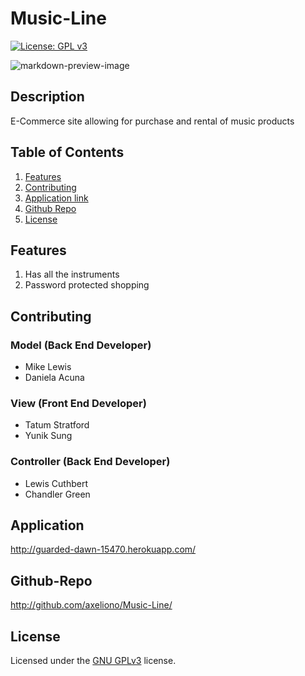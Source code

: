 # Music-Line

  
[![License: GPL v3](https://img.shields.io/badge/License-GPLv3-blue.svg)](https://www.gnu.org/licenses/gpl-3.0)

![markdown-preview-image](https://mail.google.com/mail/u/0?ui=2&ik=dbafd37736&attid=0.1&permmsgid=msg-a:r-1529589529675759295&th=1797329d20277b63&view=fimg&sz=s0-l75-ft&attbid=ANGjdJ-8XoSv5ZKvL4ClklDo__oFEY5WnYZssY7YP99sLrJKgQDG3IWDqgzV_tzGaapxOYQmfVrOYS_ixOHNFrfXNLU0yiho9iiugXaPwufrDv2VrRSFqtPniuFQlAg&disp=emb&realattid=ii_koqlskq80)

## Description 
E-Commerce site allowing for purchase and rental of music products


## Table of Contents

1. [Features](#features)
2. [Contributing](#contributing)
3. [Application link](#application)
4. [Github Repo](#github-repo)
5. [License](#license)

## Features
1. Has all the instruments
3. Password protected shopping

## Contributing
### Model (Back End Developer)
* Mike Lewis
* Daniela Acuna
### View (Front End Developer)
* Tatum Stratford
* Yunik Sung
### Controller (Back End Developer)
* Lewis Cuthbert
* Chandler Green

## Application
http://guarded-dawn-15470.herokuapp.com/

## Github-Repo
http://github.com/axeliono/Music-Line/

## License
Licensed under the [GNU GPLv3](LICENSE.txt) license.

